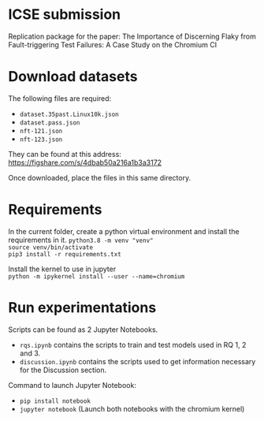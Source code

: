# ICSE submission
Replication package for the paper: The Importance of Discerning Flaky from Fault-triggering Test Failures: A Case Study on the Chromium CI

# Download datasets
The following files are required:
- `dataset.35past.Linux10k.json`
- `dataset.pass.json`
- `nft-121.json`
- `nft-123.json`

They can be found at this address: https://figshare.com/s/4dbab50a216a1b3a3172

Once downloaded, place the files in this same directory.

# Requirements
In the current folder, create a python virtual environment and install the requirements in it. 
`python3.8 -m venv "venv"`  
`source venv/bin/activate`  
`pip3 install -r requirements.txt`

Install the kernel to use in jupyter  
`python -m ipykernel install --user --name=chromium`


# Run experimentations
Scripts can be found as 2 Jupyter Notebooks.
- `rqs.ipynb` contains the scripts to train and test models used in RQ 1, 2 and 3.
- `discussion.ipynb` contains the scripts used to get information necessary for the Discussion section.

Command to launch Jupyter Notebook:
- `pip install notebook`
- `jupyter notebook` (Launch both notebooks with the chromium kernel)